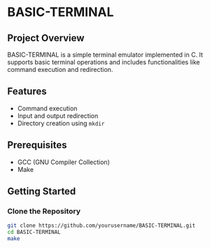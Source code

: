 # BASIC-TERMINAL

## Project Overview

BASIC-TERMINAL is a simple terminal emulator implemented in C. It supports basic terminal operations and includes functionalities like command execution and redirection.

## Features

- Command execution
- Input and output redirection
- Directory creation using `mkdir`

## Prerequisites

- GCC (GNU Compiler Collection)
- Make

## Getting Started

### Clone the Repository

```sh
git clone https://github.com/yourusername/BASIC-TERMINAL.git
cd BASIC-TERMINAL
make
